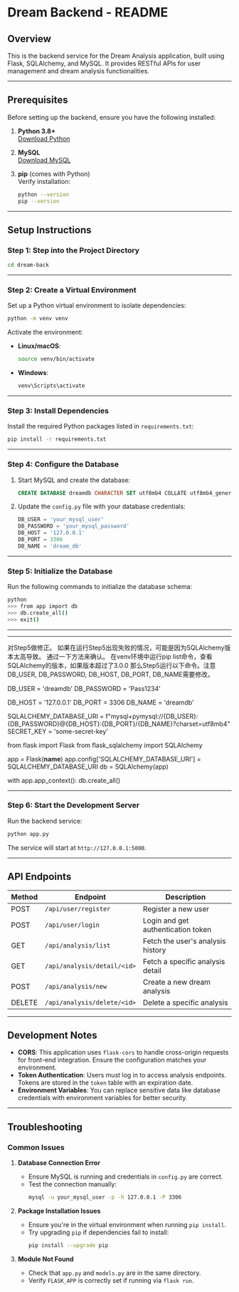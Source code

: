 # Dream Backend - README

## Overview

This is the backend service for the Dream Analysis application, built using Flask, SQLAlchemy, and MySQL. It provides RESTful APIs for user management and dream analysis functionalities.

---

## Prerequisites

Before setting up the backend, ensure you have the following installed:

1. **Python 3.8+**  
   [Download Python](https://www.python.org/downloads/)

2. **MySQL**  
   [Download MySQL](https://dev.mysql.com/downloads/)

3. **pip** (comes with Python)  
   Verify installation:  
   ```bash
   python --version
   pip --version
   ```

---

## Setup Instructions

### Step 1: Step into the Project Directory

```bash
cd dream-back
```

---

### Step 2: Create a Virtual Environment

Set up a Python virtual environment to isolate dependencies:

```bash
python -m venv venv
```

Activate the environment:

- **Linux/macOS**:
  ```bash
  source venv/bin/activate
  ```
- **Windows**:
  ```bash
  venv\Scripts\activate
  ```

---

### Step 3: Install Dependencies

Install the required Python packages listed in `requirements.txt`:

```bash
pip install -r requirements.txt
```

---

### Step 4: Configure the Database

1. Start MySQL and create the database:
   ```sql
   CREATE DATABASE dreamdb CHARACTER SET utf8mb4 COLLATE utf8mb4_general_ci;
   ```

2. Update the `config.py` file with your database credentials:
   ```python
   DB_USER = 'your_mysql_user'
   DB_PASSWORD = 'your_mysql_password'
   DB_HOST = '127.0.0.1'
   DB_PORT = 3306
   DB_NAME = 'dream_db'
   ```

---

### Step 5: Initialize the Database

Run the following commands to initialize the database schema:

```bash
python
>>> from app import db
>>> db.create_all()
>>> exit()
```

---

--------------------------------------------------------------------------------------------------------------
对Step5做修正。
如果在运行Step5出现失败的情况，可能是因为SQLAlchemy版本太高导致。
通过一下方法来确认。
在venv环境中运行pip list命令，查看SQLAlchemy的版本，如果版本超过了3.0.0
那么Step5运行以下命令。注意DB_USER, DB_PASSWORD, DB_HOST, DB_PORT, DB_NAME需要修改。


DB_USER = 'dreamdb'
DB_PASSWORD = 'Pass1234'

DB_HOST = '127.0.0.1'
DB_PORT = 3306
DB_NAME = 'dreamdb'

SQLALCHEMY_DATABASE_URI = f"mysql+pymysql://{DB_USER}:{DB_PASSWORD}@{DB_HOST}:{DB_PORT}/{DB_NAME}?charset=utf8mb4"
SECRET_KEY = 'some-secret-key'


from flask import Flask
from flask_sqlalchemy import SQLAlchemy

app = Flask(__name__)
app.config['SQLALCHEMY_DATABASE_URI'] = SQLALCHEMY_DATABASE_URI
db = SQLAlchemy(app)


with app.app_context():
    db.create_all()





-----------------------------------------------------------------------------------------------------------------




### Step 6: Start the Development Server

Run the backend service:

```bash
python app.py
```

The service will start at `http://127.0.0.1:5000`.

---

## API Endpoints

| Method | Endpoint               | Description                         |
|--------|-------------------------|-------------------------------------|
| POST   | `/api/user/register`   | Register a new user                |
| POST   | `/api/user/login`      | Login and get authentication token |
| GET    | `/api/analysis/list`   | Fetch the user's analysis history  |
| GET    | `/api/analysis/detail/<id>` | Fetch a specific analysis detail |
| POST   | `/api/analysis/new`    | Create a new dream analysis        |
| DELETE | `/api/analysis/delete/<id>` | Delete a specific analysis     |

---

## Development Notes

- **CORS**: This application uses `flask-cors` to handle cross-origin requests for front-end integration. Ensure the configuration matches your environment.
- **Token Authentication**: Users must log in to access analysis endpoints. Tokens are stored in the `token` table with an expiration date.
- **Environment Variables**: You can replace sensitive data like database credentials with environment variables for better security.

---

## Troubleshooting

### Common Issues
1. **Database Connection Error**  
   - Ensure MySQL is running and credentials in `config.py` are correct.
   - Test the connection manually:
     ```bash
     mysql -u your_mysql_user -p -h 127.0.0.1 -P 3306
     ```

2. **Package Installation Issues**  
   - Ensure you're in the virtual environment when running `pip install`.
   - Try upgrading `pip` if dependencies fail to install:
     ```bash
     pip install --upgrade pip
     ```

3. **Module Not Found**  
   - Check that `app.py` and `models.py` are in the same directory.
   - Verify `FLASK_APP` is correctly set if running via `flask run`.

